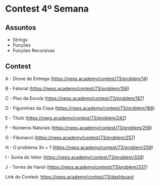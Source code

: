 # Contest 4º Semana

## Assuntos

- Strings
- Funções
- Funções Recursivas

## Contest

A - Drone de Entrega (https://neps.academy/contest/73/problem/14)

B - Fatorial (https://neps.academy/contest/73/problem/158)

C - Piso da Escola (https://neps.academy/contest/73/problem/167)

D - Figurinhas da Copa (https://neps.academy/contest/73/problem/168)

E - Titulo (https://neps.academy/contest/73/problem/242)

F - Números Naturais (https://neps.academy/contest/73/problem/256)

G - Fibonacci (https://neps.academy/contest/73/problem/257)

H - O problema 3n + 1 (https://neps.academy/contest/73/problem/259)

I - Soma do Vetor (https://neps.academy/contest/73/problem/326)

J - Torres de Hanói (https://neps.academy/contest/73/problem/337)
	
Link do Contest: https://neps.academy/contest/73/dashboard
